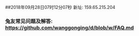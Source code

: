 ##2018年09月28日07时12分07秒 新址: 159.65.215.204
### 兔友常见问题及解答: https://github.com/wanggonging/d/blob/w/FAQ.md
